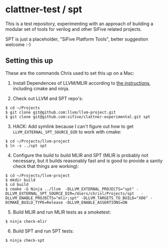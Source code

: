 # clattner-test / spt

This is a test repository, experimenting with an approach of building a modular set of tools
for verilog and other SiFive related projects.

SPT is just a placeholder, "SiFive Platform Tools", better suggestion welcome :-)


## Setting this up

These are the commands Chris used to set this up on a Mac:

1) Install Dependences of LLVM/MLIR according to [the
  instructions](https://mlir.llvm.org/getting_started/), including cmake and ninja. 

2) Check out LLVM and SPT repo's:

```
$ cd ~/Projects
$ git clone git@github.com:llvm/llvm-project.git
$ git clone git@github.com:sifive/clattner-experimental.git spt
```

3) HACK: Add symlink because I can't figure out how to get `LLVM_EXTERNAL_SPT_SOURCE_DIR` to work with cmake:

```
$ cd ~/Projects/llvm-project
$ ln -s ../spt spt
```

4) Configure the build to build MLIR and SPT (MLIR is probably not necessary, but it builds 
reasonably fast and is good to provide a sanity check that things are working): 

```
$ cd ~/Projects/llvm-project
$ mkdir build
$ cd build
$ cmake -G Ninja ../llvm  -DLLVM_EXTERNAL_PROJECTS="spt" -DLLVM_EXTERNAL_SPT_SOURCE_DIR=/Users/chrisl/Projects/spt   -DLLVM_ENABLE_PROJECTS="mlir;spt" -DLLVM_TARGETS_TO_BUILD="X86" -DCMAKE_BUILD_TYPE=Release -DLLVM_ENABLE_ASSERTIONS=ON
```

5) Build MLIR and run MLIR tests as a smoketest:

```
$ ninja check-mlir
```

6) Build SPT and run SPT tests:

```
$ ninja check-spt
```

